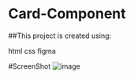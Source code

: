 # Card-Component

##This project is created using:

html
css
figma

#ScreenShot
![image](https://user-images.githubusercontent.com/106325339/216802859-1711ea0c-efd7-435c-870b-fd669249f10b.png)
